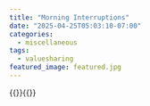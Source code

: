 ```yaml
---
title: "Morning Interruptions"
date: "2025-04-25T05:03:10-07:00"
categories: 
  - miscellaneous
tags:
  - valuesharing
featured_image: featured.jpg
---
```


{{<featuredimage>}}{{</featuredimage>}}
